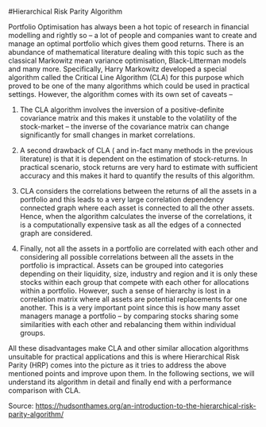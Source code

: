 #Hierarchical Risk Parity Algorithm

Portfolio Optimisation has always been a hot topic of research in financial modelling and rightly so – a lot of people and companies want to create and manage an optimal portfolio which gives them good returns. There is an abundance of mathematical literature dealing with this topic such as the classical Markowitz mean variance optimisation, Black-Litterman models and many more. Specifically, Harry Markowitz developed a special algorithm called the Critical Line Algorithm (CLA) for this purpose which proved to be one of the many algorithms which could be used in practical settings. However, the algorithm comes with its own set of caveats – 

1. The CLA algorithm involves the inversion of a positive-definite covariance matrix and this makes it unstable to the volatility of the stock-market – the inverse of the covariance matrix can change significantly for small changes in market correlations.

2. A second drawback of CLA ( and in-fact many methods in the previous literature) is that it is dependent on the estimation of stock-returns. In practical scenario, stock returns are very hard to estimate with sufficient accuracy and this makes it hard to quantify the results of this algorithm.

3. CLA considers the correlations between the returns of all the assets in a portfolio and this leads to a very large correlation dependency connected graph where each asset is connected to all the other assets. Hence, when the algorithm calculates the inverse of the correlations, it is a computationally expensive task as all the edges of a connected graph are considered.

4. Finally, not all the assets in a portfolio are correlated with each other and considering all possible correlations between all the assets in the portfolio is impractical. Assets can be grouped into categories depending on their liquidity, size, industry and region and it is only these stocks within each group that compete with each other for allocations within a portfolio. However, such a sense of hierarchy is lost in a correlation matrix where all assets are potential replacements for one another. This is a very important point since this is how many asset managers manage a portfolio – by comparing stocks sharing some similarities with each other and rebalancing them within individual groups.

All these disadvantages make CLA and other similar allocation algorithms unsuitable for practical applications and this is where Hierarchical Risk Parity (HRP) comes into the picture as it tries to address the above mentioned points and improve upon them. In the following sections, we will understand its algorithm in detail and finally end with a performance comparison with CLA.

Source: https://hudsonthames.org/an-introduction-to-the-hierarchical-risk-parity-algorithm/

